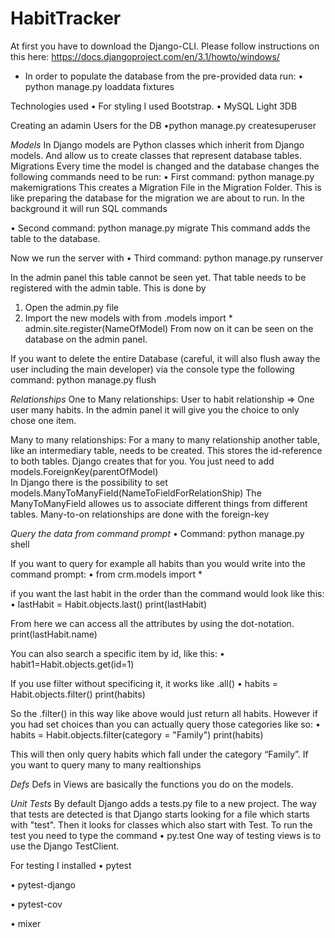 # HabitTracker

At first you have to download the Django-CLI. Please follow instructions on this here: https://docs.djangoproject.com/en/3.1/howto/windows/

-	In order to populate the database from the pre-provided data run: 
•	python manage.py loaddata fixtures

Technologies used
• For styling I used Bootstrap. 
• MySQL Light 3DB

Creating an adamin Users for the DB 
•python manage.py createsuperuser

*Models*
In Django models are Python classes which inherit from Django models. And allow us to create classes that represent database tables. 
Migrations 
Every time the model is changed and the database changes the following commands need to be run:
•	First command: python manage.py makemigrations
This creates a Migration File in the Migration Folder. This is like preparing the database for the migration we are about to run. In the background it will run SQL commands 

•	Second command: python manage.py migrate
This command adds the table to the database. 

Now we run the server with 
•	Third command: python manage.py runserver

In the admin panel this table cannot be seen yet. That table needs to be registered with the admin table. This is done by 
1.	Open the admin.py file 
2.	Import the new models with from .models import *     admin.site.register(NameOfModel)
From now on it can be seen on the database on the admin panel. 

If you want to delete the entire Database (careful, it will also flush away the user including the main developer) via the console type the following command:
python manage.py flush

*Relationships*
One to Many relationships: User to habit relationship  => One user many habits. 
In the admin panel it will give you the choice to only chose one item. 

Many to many relationships:
For a many to many relationship another table, like an intermediary table, needs to be created. This stores the id-reference to both tables. Django creates that for you. You just need to add models.ForeignKey(parentOfModel)  
In Django there is the possibility to set models.ManyToManyField(NameToFieldForRelationShip) 
The ManyToManyField allowes us to associate different things from different tables.
Many-to-on relationships are done with the foreign-key


*Query the data from command prompt*
• Command: python manage.py shell

If you want to query for example all habits than you would write into the command prompt:
• from crm.models import *

if you want the last habit in the order than the command would look like this:
• lastHabit = Habit.objects.last()
  print(lastHabit)
  
From here we can access all the attributes by using the dot-notation. 
print(lastHabit.name)

You can also search a specific item by id, like this: 
• habit1=Habit.objects.get(id=1) 

If you use filter without specificing it, it works like .all() 
• habits = Habit.objects.filter()
print(habits)

So the .filter() in this way like above would just return all habits. 
However if you had set choices than you can actually query those categories like so:
• habits = Habit.objects.filter(category = "Family")
  print(habits)
  
This will then only query habits which fall under the category “Family”.
If you want to query many to many realtionships

*Defs*
Defs in Views are basically the functions you do on the models.

*Unit Tests*
By default Django adds a tests.py file to a new project. 
The way that tests are detected is that Django starts looking for a file which starts with "test". Then it looks for classes which also start with Test. 
To run the test you need to type the command 
•	py.test
One way of testing views is to use the Django TestClient. 

For testing I installed
•	pytest 

•	pytest-django

•	pytest-cov

•	mixer 



